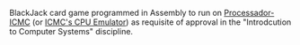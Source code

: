 BlackJack card game programmed in Assembly to run on [Processador-ICMC](https://github.com/simoesusp/Processador-ICMC) (or [ICMC's CPU Emulator](https://proc.giroto.dev/)) as requisite of approval in the "Introdcution to Computer Systems" discipline.
